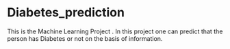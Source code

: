 # Diabetes_prediction 
This is the Machine Learning Project . In this project one can predict that the person has Diabetes or not on the basis of information.
